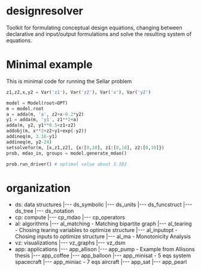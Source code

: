 # designresolver
Toolkit for formulating conceptual design equations, changing between declarative and input/output formulations and solve the resulting system of equations.

# Minimal example
This is minimal code for running the Sellar problem 
```python
z1,z2,x,y2 = Var('z1'), Var('z2'), Var('x'), Var('y2')

model = Model(root=OPT)
m = model.root
a = adda(m, 'a', z2+x-0.2*y2)
y1 = adda(m, 'y1', z1**2+a)
adda(m, y2, y1**0.5+z1+z2)
addobj(m, x**2+z2+y1+exp(-y2)) 
addineq(m, 3.16-y1) 
addineq(m, y2-24) 
setsolvefor(m, [x,z1,z2], {x:[0,10], z1:[0,10], z2:[0,10]})
prob, mdao_in, groups = model.generate_mdao()

prob.run_driver() # optimal value about 3.183
```

# organization
+ ds: data structures
|--- ds_symbolic
|--- ds_units
|--- ds_funcstruct
|--- ds_tree
|--- ds_notation
+ cp: compute
|--- cp_mdao
|--- cp_operators
+ al: algorithms
|--- al_matching - Matching bipartite graph
|--- al_tearing - Chosing tearing variables to optimize structure
|--- al_inputopt - Chosing inputs to optimize structure
|--- al_ma - Monotonicity Analysis
+ vz: visualizations
|--- vz_graphs
|--- vz_dsm
+ app: applications
|--- app_allison
|--- app_pump - Example from Allisons thesis
|--- app_coffee
|--- app_balloon
|--- app_minisat - 5 eqs system spacecraft
|--- app_miniac - 7 eqs aircraft
|--- app_sat
|--- app_pearl

